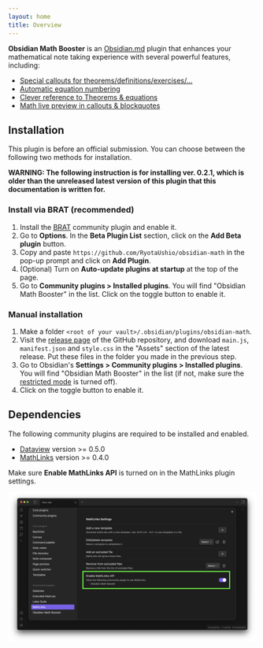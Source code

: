 ```yaml
---
layout: home
title: Overview
---
```


**Obsidian Math Booster** is an [Obsidian.md](https://obsidian.md/) plugin that enhances your mathematical note taking experience with several powerful features, including:

- [Special callouts for theorems/definitions/exercises/...](math-callouts)
- [Automatic equation numbering](equation-number)
- [Clever reference to Theorems & equations](cleveref)
- [Math live preview in callouts & blockquotes](math-preview)

## Installation

This plugin is before an official submission.
You can choose between the following two methods for installation.

**WARNING: The following instruction is for installing ver. 0.2.1, which is older than the unreleased latest version of this plugin that this documentation is written for.**

### Install via BRAT (recommended)

1. Install the [BRAT](obsidian://show-plugin?id=obsidian42-brat) community plugin and enable it.
2. Go to **Options**. In the **Beta Plugin List** section, click on the **Add Beta plugin** button.
3. Copy and paste `https://github.com/RyotaUshio/obsidian-math` in the pop-up prompt and click on **Add Plugin**.
5. (Optional) Turn on **Auto-update plugins at startup** at the top of the page.
4. Go to **Community plugins > Installed plugins**. You will find "Obsidian Math Booster" in the list. Click on the toggle button to enable it.

### Manual installation

1. Make a folder `<root of your vault>/.obsidian/plugins/obsidian-math`.
2. Visit the [release page](https://github.com/RyotaUshio/obsidian-math/releases) of the GitHub repository, and download `main.js`, `manifest.json` and `style.css` in the "Assets" section of the latest release. Put these files in the folder you made in the previous step.
3. Go to Obsidian's **Settings > Community plugins > Installed plugins**. You will find "Obsidian Math Booster" in the list (if not, make sure the [restricted mode](https://help.obsidian.md/Extending+Obsidian/Plugin+security#Restricted+mode) is turned off). 
4. Click on the toggle button to enable it.

## Dependencies

The following community plugins are required to be installed and enabled.

- [Dataview](obsidian://show-plugin?id=dataview) version >= 0.5.0
- [MathLinks](obsidian://show-plugin?id=mathlinks) version >= 0.4.0

Make sure **Enable MathLinks API** is turned on in the MathLinks plugin settings.

![MathLinks settings](fig/mathlinks.png)
